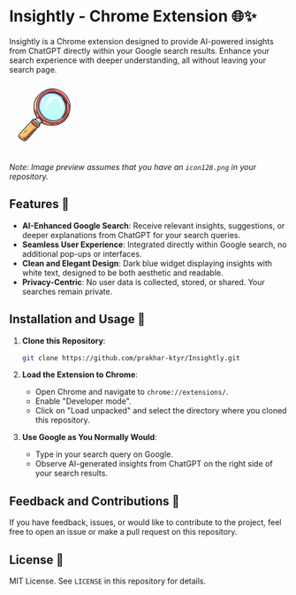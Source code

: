 # Insightly - Chrome Extension 🌐✨

Insightly is a Chrome extension designed to provide AI-powered insights from ChatGPT directly within your Google search results. Enhance your search experience with deeper understanding, all without leaving your search page.

![Insightly Logo](icon128.png) 

*Note: Image preview assumes that you have an `icon128.png` in your repository.*

## Features 🌟

- **AI-Enhanced Google Search**: Receive relevant insights, suggestions, or deeper explanations from ChatGPT for your search queries.
- **Seamless User Experience**: Integrated directly within Google search, no additional pop-ups or interfaces.
- **Clean and Elegant Design**: Dark blue widget displaying insights with white text, designed to be both aesthetic and readable.
- **Privacy-Centric**: No user data is collected, stored, or shared. Your searches remain private.

## Installation and Usage 🔧

1. **Clone this Repository**:
    ```bash
    git clone https://github.com/prakhar-ktyr/Insightly.git
    ```

2. **Load the Extension to Chrome**:
    - Open Chrome and navigate to `chrome://extensions/`.
    - Enable "Developer mode".
    - Click on "Load unpacked" and select the directory where you cloned this repository.

3. **Use Google as You Normally Would**: 
    - Type in your search query on Google.
    - Observe AI-generated insights from ChatGPT on the right side of your search results.

## Feedback and Contributions 💌

If you have feedback, issues, or would like to contribute to the project, feel free to open an issue or make a pull request on this repository.

## License 📝

MIT License. See `LICENSE` in this repository for details.